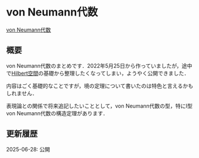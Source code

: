 # von Neumann代数

[von Neumann代数](files/vn-algebra_20250628.pdf)

## 概要

von Neumann代数のまとめです．2022年5月25日から作っていましたが，途中で[Hilbert空間](hilbert-space.md)の基礎から整理したくなってしまい，ようやく公開できました．

内容はごく基礎的なことですが，境の定理について書いたのは特色と言えるかもしれません．

表現論との関係で将来追記したいこととして，von Neumann代数の型，特にI型von Neumann代数の構造定理があります．

## 更新履歴

2025-06-28: 公開
